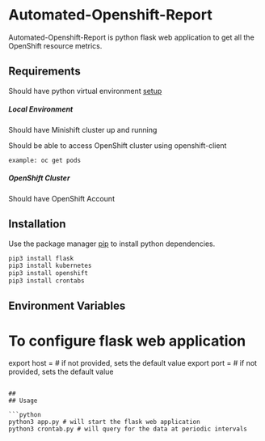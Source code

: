 # Automated-Openshift-Report


Automated-Openshift-Report is python flask web application to get all the OpenShift resource metrics.

## Requirements

Should have python virtual environment [setup](https://www.tutorialspoint.com/python-virtual-environment)

##### Local Environment 

Should have Minishift cluster up and running


Should be able to access OpenShift cluster using openshift-client 
```
example: oc get pods
```


##### OpenShift Cluster

Should have OpenShift Account

## Installation

Use the package manager [pip](https://pip.pypa.io/en/stable/) to install python dependencies.

```bash
pip3 install flask 
pip3 install kubernetes
pip3 install openshift
pip3 install crontabs
```

## 
## Environment Variables



# To configure flask web application 
export host = <hostname> # if not provided, sets the default value
export port = <desired port to run the application> # if not provided, sets the default value
```

## 
## Usage

```python
python3 app.py # will start the flask web application 
python3 crontab.py # will query for the data at periodic intervals
```
